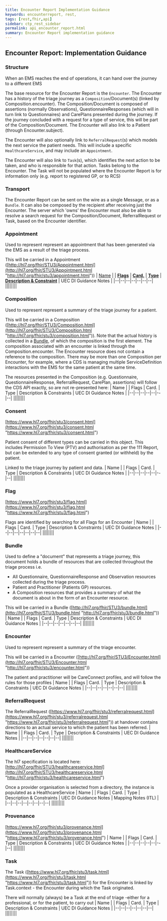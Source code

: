```yaml
---
title: Encounter Report Implementation Guidance
keywords: encounterreport, rest,
tags: [rest,fhir,api]
sidebar: ctp_rest_sidebar
permalink: api_encounter_report.html
summary: Encounter Report implementation guidance 
---
```



## Encounter Report: Implementation Guidance ##
### Structure ###
When an EMS reaches the end of operations, it can hand over the journey to a different EMS

The base resource for the Encounter Report is the `Encounter`. The Encounter has a history of the triage journey as a  `Composition`/Document(s) (linked by Composition.encounter). The Composition/Document is composed of assertions (normally Observations), QuestionnaireResponses (which will in turn link to Questionnaires) and CarePlans presented during the journey. If the journey concluded with a request for a type of service, this will be part of the Composition/Document. The Encounter will also link to a Patient (through Encounter.subject).

The Encounter will also optionally link to `ReferralRequest`(s) which models the next service the patient needs. This will include a specific `HealthcareService`, and may include an `Appointment`.

The Encounter will also link to `Task`(s), which identifies the next action to be taken, and who is responsible for that action. Tasks belong to the Encounter. The Task will not be populated where the Encounter Report is for information only (e.g. report to registered GP, or to RCS)
### Transport ###
The Encounter Report can be sent on the wire as a single Message, or as a `Bundle`. It can also be composed by the recipient after receiving just the Encounter. The server which 'owns' the Encounter must also be able to resolve a search request for the Composition/Document, ReferralRequest or Task, based on the Encounter identifier.

### Appointment ###
Used to represent represent an appointment that has been generated via the EMS as a result of the triage process.

This will be carried in a Appointment ([http://hl7.org/fhir/STU3/Appointment.html](http://hl7.org/fhir/STU3/Appointment.html "http://hl7.org/fhir/stu3/appointment.html"))
| [Name](https://www.hl7.org/fhir/stu3/formats.html#table) |  |  **[Flags](https://www.hl7.org/fhir/stu3/formats.html#table "https://www.hl7.org/fhir/stu3/formats.html#table")** | **[Card.](https://www.hl7.org/fhir/stu3/formats.html#table "https://www.hl7.org/fhir/stu3/formats.html#table")** | **[Type](https://www.hl7.org/fhir/stu3/formats.html#table "https://www.hl7.org/fhir/stu3/formats.html#table")** | **[Description & Constraint](https://www.hl7.org/fhir/stu3/formats.html#table "https://www.hl7.org/fhir/stu3/formats.html#table")** | UEC DI Guidance Notes |
|--|--|--|--|--|--|--|
||||||||

### Composition ###
Used to represent represent a summary of the triage journey for a patient.

This will be carried in a Composition ([http://hl7.org/fhir/STU3/Composition.html](http://hl7.org/fhir/STU3/Composition.html "http://hl7.org/fhir/stu3/composition.html")). Note that the actual history is collected in a [Bundle](https://confluence.digital.nhs.uk/display/TOM/Bundle "https://confluence.digital.nhs.uk/display/tom/bundle"), of which the composition is the first element. The composition associated with an encounter is linked through the Composition.encounter. The Encounter resource does not contain a reference to the composition. There may be more than one Composition per Encounter, for example, where a CDS is managing multiple ServiceDefinition interactions with the EMS for the same patient at the same time.

The resources presented in the Composition (e.g. Questionnaire, QuestionnaireResponse, ReferralRequest, CarePlan, assertions) will follow the CDS API exactly, so are not re-presented here:
| Name |  |  Flags | Card. | Type | Description & Constraints | UEC DI Guidance Notes |
|--|--|--|--|--|--|--|
||||||||
### Consent ###
[https://www.hl7.org/fhir/stu3/consent.html](https://www.hl7.org/fhir/stu3/consent.html "https://www.hl7.org/fhir/stu3/consent.html")

Patient consent of different types can be carried in this object. This includes Permission To View (PTV) and authorisation as per the 111 Report, but can be extended to any type of consent granted (or withheld) by the patient.

Linked to the triage journey by patient and data.
| Name |  |  Flags | Card. | Type | Description & Constraints | UEC DI Guidance Notes |
|--|--|--|--|--|--|--|
||||||||
### Flag ###
[https://www.hl7.org/fhir/stu3/flag.html](https://www.hl7.org/fhir/stu3/flag.html "https://www.hl7.org/fhir/stu3/flag.html")

Flags are identified by searching for all Flags for an Encounter
| Name |  |  Flags | Card. | Type | Description & Constraints | UEC DI Guidance Notes |
|--|--|--|--|--|--|--|
||||||||
### Bundle ###
Used to define a "document" that represents a triage journey, this document holds a bundle of resources that are collected throughout the triage process i.e.

-   All Questionnaire, QuestionnaireResponse and Observation resources collected during the triage process.
-   Patient and Practitioner (Patients GP) resources.
-   A Composition resources that provides a summary of what the document is about in the form of an Encounter resource.

This will be carried in a Bundle ([http://hl7.org/fhir/STU3/bundle.html](http://hl7.org/fhir/STU3/bundle.html "http://hl7.org/fhir/stu3/bundle.html"))
| Name |  |  Flags | Card. | Type | Description & Constraints | UEC DI Guidance Notes |
|--|--|--|--|--|--|--|
||||||||
### Encounter ###
Used to represent represent a summary of the triage encounter.

This will be carried in a Encounter ([http://hl7.org/fhir/STU3/Encounter.html](http://hl7.org/fhir/STU3/Encounter.html "http://hl7.org/fhir/stu3/encounter.html"))

The patient and practitioner will be CareConnect profiles, and will follow the rules for those profiles
| Name |  |  Flags | Card. | Type | Description & Constraints | UEC DI Guidance Notes |
|--|--|--|--|--|--|--|
||||||||
### ReferralRequest ###
The ReferralRequest ([https://www.hl7.org/fhir/stu3/referralrequest.html](https://www.hl7.org/fhir/stu3/referralrequest.html "https://www.hl7.org/fhir/stu3/referralrequest.html")) at handover contains directions to an actual service to which the patient has been referred.
| Name |  |  Flags | Card. | Type | Description & Constraints | UEC DI Guidance Notes |
|--|--|--|--|--|--|--|
||||||||
### HealthcareService ###
The hl7 specification is located here: [http://hl7.org/fhir/STU3/healthcareservice.html](http://hl7.org/fhir/STU3/healthcareservice.html "http://hl7.org/fhir/stu3/healthcareservice.html")

Once a provider organisation is selected from a directory, the instance is populated as a HealthcareService
| Name |  |  Flags | Card. | Type | Description & Constraints | UEC DI Guidance Notes | Mapping Notes (ITL) |
|--|--|--|--|--|--|--|--|
|||||||||
### Provenance ###
[https://www.hl7.org/fhir/stu3/provenance.html](https://www.hl7.org/fhir/stu3/provenance.html "https://www.hl7.org/fhir/stu3/provenance.html")
| Name |  |  Flags | Card. | Type | Description & Constraints | UEC DI Guidance Notes |
|--|--|--|--|--|--|--|
||||||||
### Task ###
The Task ([https://www.hl7.org/fhir/stu3/task.html](https://www.hl7.org/fhir/stu3/task.html "https://www.hl7.org/fhir/stu3/task.html")) for the Encounter is linked by Task.context - the Encounter during which the Task originated.

There will normally (always) be a Task at the end of triage -either for a professional, or for the patient, to carry out
| Name |  |  Flags | Card. | Type | Description & Constraints | UEC DI Guidance Notes |
|--|--|--|--|--|--|--|
||||||||
<!--stackedit_data:
eyJoaXN0b3J5IjpbMTA3NzM2NjcyNywtNzQ4Njg4ODUsLTc0OD
Y4ODg1XX0=
-->